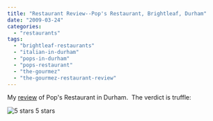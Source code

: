```yaml
---
title: "Restaurant Review--Pop's Restaurant, Brightleaf, Durham"
date: "2009-03-24"
categories:
  - "restaurants"
tags:
  - "brightleaf-restaurants"
  - "italian-in-durham"
  - "pops-in-durham"
  - "pops-restaurant"
  - "the-gourmez"
  - "the-gourmez-restaurant-review"
---
```


My [review](http://www.thegourmez.com/gourmez/restaurants/review.php?id=33&type=) of Pop's Restaurant in Durham.  The verdict is truffle:




<div class="caption">

![5 stars](http://s3.amazonaws.com/thegourmez-wpmedia/2009/02/rating_truffle1.gif "rating_truffle1") 5 stars</div>


